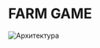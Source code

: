 # FARM GAME



![Архитектура](https://downloader.disk.yandex.ru/preview/4acb7412b1c94bef8ba3e2dcf53d59b9ce97b850a37fcee2d2f3d4d4cd9b0f36/5f950ea5/QPUFTwiQZ_I1YBp7XX-QFeYjzDLMvb9OCuzybYv7kqjtshl833VWjEcKMJy3rRb8vN50d3sCi28FQySIDh-5xw==?uid=0&filename=2020-10-25_04-35-26.png&disposition=inline&hash=&limit=0&content_type=image%2Fpng&tknv=v2&owner_uid=165851911&size=2048x2048)
